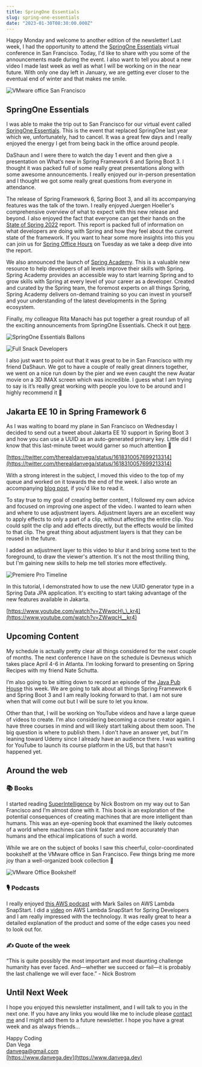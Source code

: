 ```yaml
---
title: SpringOne Essentials
slug: spring-one-essentials
date: "2023-01-30T08:30:00.000Z"
---
```


Happy Monday and welcome to another edition of the newsletter! Last week, I had the opportunity to attend the [SpringOne Essentials](https://springone.io/) virtual conference in San Francisco. Today, I'd like to share with you some of the announcements made during the event. I also want to tell you about a new video I made last week as well as what I will be working on in the near future. With only one day left in January, we are getting ever closer to the eventual end of winter and that makes me smile.

![VMware office San Francisco](./vmware-sign.jpeg)

## SpringOne Essentials

I was able to make the trip out to San Francisco for our virtual event called [SpringOne Essentials](https://springone.io/). This is the event that replaced SpringOne last year which we, unfortunately, had to cancel. It was a great few days and I really enjoyed the energy I get from being back in the office around people.

DaShaun and I were there to watch the day 1 event and then give a presentation on What’s new in Spring Framework 6 and Spring Boot 3. I thought it was packed full of some really great presentations along with some awesome announcements. I really enjoyed our in-person presentation and I thought we got some really great questions from everyone in attendance.

The release of Spring Framework 6, Spring Boot 3, and all its accompanying features was the talk of the town. I really enjoyed Juergen Hoeller's comprehensive overview of what to expect with this new release and beyond. I also enjoyed the fact that everyone can get their hands on the [State of Spring 2022](https://tanzu.vmware.com/content/ebooks/the-state-of-spring-2022) report. This report is packed full of information on what developers are doing with Spring and how they feel about the current state of the framework. If you want to hear some more insights into this you can join us for [Spring Office Hours](https://tanzu.vmware.com/developer/tv/spring-office-hours/) on Tuesday as we take a deep dive into the report.

We also announced the launch of [Spring Academy](https://tanzu.vmware.com/content/blog/introducing-spring-academy). This is a valuable new resource to help developers of all levels improve their skills with Spring. Spring Academy provides an accessible way to start learning Spring and to grow skills with Spring at every level of your career as a developer. Created and curated by the Spring team, the foremost experts on all things Spring, Spring Academy delivers on-demand training so you can invest in yourself and your understanding of the latest developments in the Spring ecosystem.

Finally, my colleague Rita Manachi has put together a great roundup of all the exciting announcements from SpringOne Essentials. Check it out [here](https://tanzu.vmware.com/content/blog/springone-essentials-2023-news).

![SpringOne Essentials Ballons](./baloons.jpeg)

![Full Snack Developers](./snack-bar.jpeg)

I also just want to point out that it was great to be in San Francisco with my friend DaShaun. We got to have a couple of really great dinners together, we went on a nice run down by the pier and we even caught the new Avatar movie on a 3D IMAX screen which was incredible. I guess what I am trying to say is it’s really great working with people you love to be around and I highly recommend it 🥳

## Jakarta EE 10 in Spring Framework 6

As I was waiting to board my plane in San Francisco on Wednesday I decided to send out a tweet about Jakarta EE 10 support in Spring Boot 3 and how you can use a UUID as an auto-generated primary key. Little did I know that this last-minute tweet would garner so much attention 🤩

[https://twitter.com/therealdanvega/status/1618310057699213314](https://twitter.com/therealdanvega/status/1618310057699213314)

With a strong interest in the subject, I moved this video to the top of my queue and worked on it towards the end of the week. I also wrote an accompanying [blog post](https://www.danvega.dev/blog/2023/01/27/jakarta-ee-10-uuid/), if you'd like to read it.

To stay true to my goal of creating better content, I followed my own advice and focused on improving one aspect of the video. I wanted to learn when and where to use adjustment layers. Adjustment layers are an excellent way to apply effects to only a part of a clip, without affecting the entire clip. You could split the clip and add effects directly, but the effects would be limited to that clip. The great thing about adjustment layers is that they can be reused in the future.

I added an adjustment layer to this video to blur it and bring some text to the foreground, to draw the viewer's attention. It's not the most thrilling thing, but I'm gaining new skills to help me tell stories more effectively.

![Premiere Pro Timeline](./premiere-pro.png)

In this tutorial, I demonstrated how to use the new UUID generator type in a Spring Data JPA application. It's exciting to start taking advantage of the new features available in Jakarta.

[https://www.youtube.com/watch?v=ZWwqcH\_\_kr4](https://www.youtube.com/watch?v=ZWwqcH__kr4)

## Upcoming Content

My schedule is actually pretty clear all things considered for the next couple of months. The next conference I have on the schedule is Devnexus which takes place April 4-6 in Atlanta. I’m looking forward to presenting on Spring Recipes with my friend Nate Schutta.

I’m also going to be sitting down to record an episode of the [Java Pub House](https://www.javapubhouse.com/) this week. We are going to talk about all things Spring Framework 6 and Spring Boot 3 and I am really looking forward to that. I am not sure when that will come out but I will be sure to let you know.

Other than that, I will be working on YouTube videos and have a large queue of videos to create. I'm also considering becoming a course creator again. I have three courses in mind and will likely start talking about them soon. The big question is where to publish them. I don't have an answer yet, but I'm leaning toward Udemy since I already have an audience there. I was waiting for YouTube to launch its course platform in the US, but that hasn't happened yet.

## Around the web

### 📚 Books

I started reading [SuperIntelligence](https://amzn.to/3WP7whD) by Nick Bostrom on my way out to San Francisco and I’m almost done with it. This book is an exploration of the potential consequences of creating machines that are more intelligent than humans. This was an eye-opening book that examined the likely outcomes of a world where machines can think faster and more accurately than humans and the ethical implications of such a world.

While we are on the subject of books I saw this cheerful, color-coordinated bookshelf at the VMware office in San Francisco. Few things bring me more joy than a well-organized book collection 🤩

![VMware Office Bookshelf](./bookshelf.jpeg)

### 🎙 Podcasts

I really enjoyed [this AWS podcast](https://aws.amazon.com/podcasts/567-introducing-aws-lambda-snapstart/) with Mark Sailes on AWS Lambda SnapStart. I did a [video](https://youtu.be/isS6m6aj_Ak) on AWS Lambda SnapStart for Spring Developers and I am really impressed with the technology. It was really great to hear a detailed explanation of the product and some of the edge cases you need to look out for.

### ✍️ Quote of the week

“This is quite possibly the most important and most daunting challenge humanity has ever faced. And—whether we succeed or fail—it is probably the last challenge we will ever face.” - Nick Bostrom

## Until Next Week

I hope you enjoyed this newsletter installment, and I will talk to you in the next one. If you have any links you would like me to include please [contact me](http://twitter.com/therealdanvega) and I might add them to a future newsletter. I hope you have a great week and as always friends...

Happy Coding<br/>
Dan Vega<br/>
danvega@gmail.com<br/>
[https://www.danvega.dev](https://www.danvega.dev)

